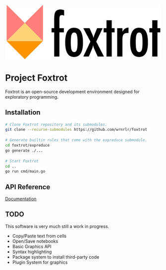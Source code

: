 ![alt text](logo.png "Foxtrot Logo")

# Project Foxtrot

Foxtrot is an open-source development environment designed for exploratory programming.

## Installation

```bash
# Clone Foxtrot repository and its submodules.
git clone --recurse-submodules https://github.com/wrnrlr/foxtrot

# Generate builtin rules that come with the expreduce submodule.
cd foxtrot/expreduce
go generate ./...

# Start Foxtrot
cd ..
go run cmd/main.go
```

## API Reference

[Documentation](https://corywalker.github.io/expreduce-docs/)

## TODO

This software is very much still a work in progress.


* Copy/Paste text from cells
* Open/Save notebooks
* Basic Graphics API
* Syntax highlighting
* Package system to install third-party code
* Plugin System for graphics
